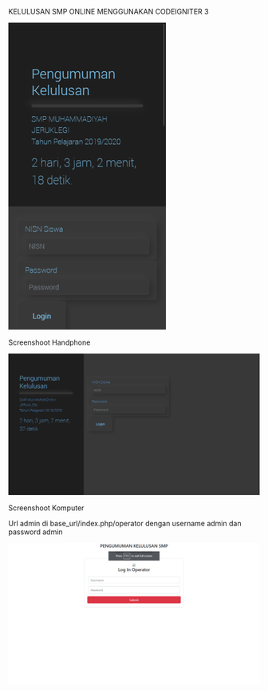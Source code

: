 KELULUSAN SMP ONLINE MENGGUNAKAN CODEIGNITER 3

![](screenshoot/ss_lulus_hp.png)

Screenshoot Handphone

![](screenshoot/ss_lulus_komputer.png)

Screenshoot Komputer

Url admin di base_url/index.php/operator dengan username admin dan password admin

![](screenshoot/ss_operator.png)
